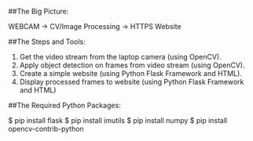##The Big Picture:

WEBCAM -> CV/Image Processing -> HTTPS Website


##The Steps and Tools:

1) Get the video stream from the laptop camera (using OpenCV).
2) Apply object detection on frames from video stream (using OpenCV).
3) Create a simple website (using Python Flask Framework and HTML).
4) Display processed frames to website (using Python Flask Framework and HTML)


##The Required Python Packages:

$ pip install flask
$ pip install imutils
$ pip install numpy
$ pip install opencv-contrib-python
